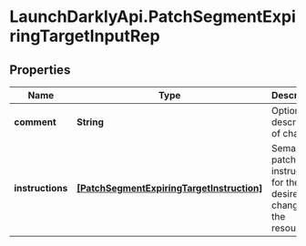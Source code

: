 # LaunchDarklyApi.PatchSegmentExpiringTargetInputRep

## Properties

Name | Type | Description | Notes
------------ | ------------- | ------------- | -------------
**comment** | **String** | Optional description of changes | [optional] 
**instructions** | [**[PatchSegmentExpiringTargetInstruction]**](PatchSegmentExpiringTargetInstruction.md) | Semantic patch instructions for the desired changes to the resource | 


